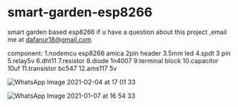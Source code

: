 # smart-garden-esp8266
smart garden based esp8266
if u have a question about this project ,email me at dafanur18@gmail.com

component:
1.nodemcu esp8266 amica
2pin header
3.5mm led
4.spdt 3 pin
5.relay5v
6.dht11
7.resistor
8.diode 1n4007
9.terminal block
10.capacitor 10uf
11.transistor bc547
12.ams117 5v


![WhatsApp Image 2021-02-04 at 17 01 33](https://user-images.githubusercontent.com/75739124/106876810-b4778e00-670a-11eb-8285-f8b5342d770b.jpeg)


![WhatsApp Image 2021-01-07 at 16 54 33](https://user-images.githubusercontent.com/75739124/103880757-252b8a80-510c-11eb-89e2-a348e8e24c15.jpeg)
